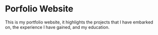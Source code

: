 # Porfolio Website
This is my portfolio website, it highlights the projects that I have embarked on, the experience I have gained, and my education.
